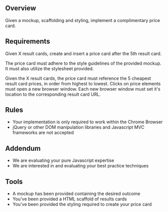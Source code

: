 ## Overview

Given a mockup, scaffolding and styling, implement a complimentary price card.

## Requirements

Given X result cards, create and insert a price card after the 5th result card.

The price card must adhere to the style guidelines of the provided mockup. It must also utilize the stylesheet provided.

Given the X result cards, the price card must reference the 5 cheapest result card prices, in order from highest to lowest. Clicks on price elements must open a new browser window. Each new browser window must set it's location to the corresponding result card URL.

## Rules

- Your implementation is only required to work within the Chrome Browser
- jQuery or other DOM manipulation libraries and Javascript MVC frameworks are not accepted

## Addendum

- We are evaluating your pure Javascript expertise
- We are interested in and evaluating your best practice techniques

## Tools

- A mockup has been provided containing the desired outcome
- You've been provided a HTML scaffold of results cards
- You've been provided the styling required to create your price card
